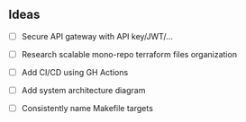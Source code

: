 ## Ideas
- [ ] Secure API gateway with API key/JWT/...
- [ ] Research scalable mono-repo terraform files organization
- [ ] Add CI/CD using GH Actions
- [ ] Add system architecture diagram
- [ ] Consistently name Makefile targets

